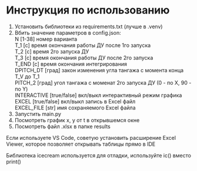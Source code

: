 # Инструкция по использованию  
1. Установить библиотеки из requirements.txt (лучше в .venv)
2. Вбить значение параметров в config.json:  
   N            [1-38] номер варианта  
   T_1          [c] время окончания работы ДУ после 1го запуска  
   T_2          [с] время 2го запуска ДУ  
   T_3          [c] время окончания работы ДУ после 2го запуска  
   T_END        [c] время окончания интегрирования  
   DPITCH_DT    [град] закон изменения угла тангажа с момента конца T_V до T_1  
   PITCH_2      [град] угол тангажа с моменат 2го запуска ДУ (0 - по X, 90 - по Y)  
   INTERACTIVE  [true/false] вкл/выкл интерактивный режим графика  
   EXCEL        [true/false] вкл/выкл запись в Excel файл  
   EXCEL_FILE   [str] имя сохраняемого Excel файла  
3. Запустить main.py
4. Посмотреть график x, y от t в открывшемся окне
5. Посмотреть файл .xlsx в папке results

Если используете VS Code, советую установить расширение Excel Viewer,
которое позволяет открывать таблицы прямо в IDE

Библиотека icecream используется для отладки, используйте ic() вместо print()